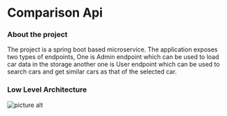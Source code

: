 # Comparison Api #

### About the project ###
The project is a spring boot based microservice. The application exposes two types of endpoints,
One is Admin endpoint which can be used to load car data in the storage
another one is User endpoint which can be used to search cars and get
similar cars as that of the selected car.


### Low Level Architecture ###
![picture alt]("E:\Projects\comparison-api\comaprison-api.jpg" "Title is optional")




